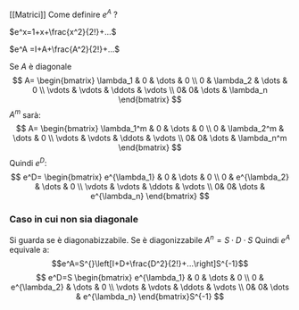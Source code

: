 [[Matrici]]
Come definire $e^A$ ?

$e^x=1+x+\frac{x^2}{2!}+...$ 

$e^A =I+A+\frac{A^2}{2!}+...$  


Se $A$ è diagonale
$$
A=
\begin{bmatrix}
\lambda_1 & 0 & \dots & 0 \\
0 & \lambda_2 & \dots & 0 \\
\vdots & \vdots & \ddots & \vdots \\
0& 0& \dots & \lambda_n
\end{bmatrix}
$$
$A^m$ sarà:
$$
A=
\begin{bmatrix}
\lambda_1^m & 0 & \dots & 0 \\
0 & \lambda_2^m & \dots & 0 \\
\vdots & \vdots & \ddots & \vdots \\
0& 0& \dots & \lambda_n^m
\end{bmatrix}
$$
Quindi $e^D$:
$$
e^D=
\begin{bmatrix}
 e^{\lambda_1} & 0 & \dots & 0 \\
0 &  e^{\lambda_2} & \dots & 0 \\
\vdots & \vdots & \ddots & \vdots \\
0& 0& \dots & e^{\lambda_n}
\end{bmatrix}
$$

### Caso in cui non sia diagonale
Si guarda se è diagonabizzabile.
Se è diagonizzabile $A^n=S^{}\cdot D\cdot S^{}$
Quindi $e^A$ equivale a:
$$e^A=S^{}\left[I+D+\frac{D^2}{2!}+...\right]S^{-1}$$
$$
e^D=S
\begin{bmatrix}
 e^{\lambda_1} & 0 & \dots & 0 \\
0 &  e^{\lambda_2} & \dots & 0 \\
\vdots & \vdots & \ddots & \vdots \\
0& 0& \dots & e^{\lambda_n}
\end{bmatrix}S^{-1}
$$